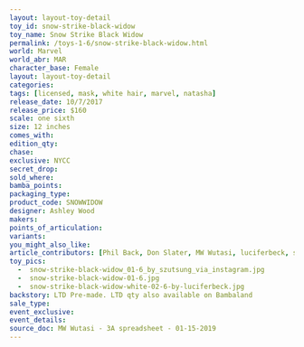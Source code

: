 ```yaml
---
layout: layout-toy-detail 
toy_id: snow-strike-black-widow
toy_name: Snow Strike Black Widow
permalink: /toys-1-6/snow-strike-black-widow.html
world: Marvel
world_abr: MAR
character_base: Female
layout: layout-toy-detail
categories: 
tags: [licensed, mask, white hair, marvel, natasha]
release_date: 10/7/2017
release_price: $160 
scale: one sixth
size: 12 inches
comes_with: 
edition_qty: 
chase: 
exclusive: NYCC
secret_drop: 
sold_where: 
bamba_points: 
packaging_type: 
product_code: SNOWWIDOW
designer: Ashley Wood
makers: 
points_of_articulation: 
variants: 
you_might_also_like: 
article_contributors: [Phil Back, Don Slater, MW Wutasi, luciferbeck, szutsung]
toy_pics: 
  -  snow-strike-black-widow_01-6_by_szutsung_via_instagram.jpg
  -  snow-strike-black-widow-01-6.jpg
  -  snow-strike-black-widow-white-02-6-by-luciferbeck.jpg
backstory: LTD Pre-made. LTD qty also available on Bambaland
sale_type: 
event_exclusive: 
event_details: 
source_doc: MW Wutasi - 3A spreadsheet - 01-15-2019
---
```


